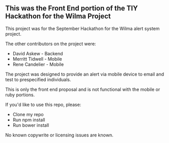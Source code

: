 ## This was the Front End portion of the TIY Hackathon for the Wilma Project


This project was for the September Hackathon for the Wilma alert system project.

The other contributors on the project were:
* David Askew - Backend
* Merritt Tidwell - Mobile
* Rene Candelier - Mobile

The project was designed to provide an alert via mobile device to email and test to prespecified individuals.

This is only the front end proposal and is not functional with the mobile or ruby portions.

If you'd like to use this repo, please:
 - Clone my repo
 - Run npm install
 - Run bower install

 No known copywrite or licensing issues are known.
 
